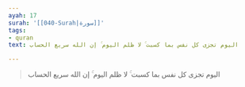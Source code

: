 ```yaml
---
ayah: 17
surah: '[[040-Surah|سورة]]'
tags:
- quran
text: اليوم تجزى كل نفس بما كسبت ۚ لا ظلم اليوم ۚ إن الله سريع الحساب

---
```

> اليوم تجزى كل نفس بما كسبت ۚ لا ظلم اليوم ۚ إن الله سريع الحساب
